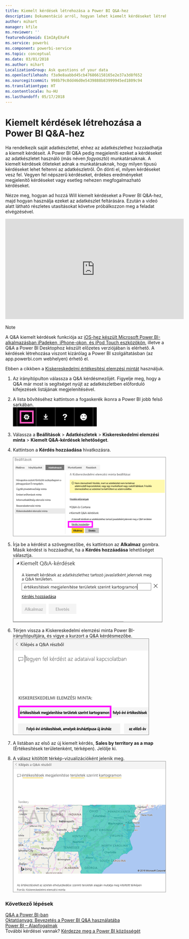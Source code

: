 ```yaml
---
title: Kiemelt kérdések létrehozása a Power BI Q&A-hez
description: Dokumentáció arról, hogyan lehet kiemelt kérdéseket létrehozni a Power BI Q&A-hez
author: mihart
manager: kfile
ms.reviewer: ''
featuredvideoid: E1mIAyEXuF4
ms.service: powerbi
ms.component: powerbi-service
ms.topic: conceptual
ms.date: 03/01/2018
ms.author: mihart
LocalizationGroup: Ask questions of your data
ms.openlocfilehash: f3a9e8aabbd45cb476866158165e2e37a3d8f652
ms.sourcegitcommit: 998b79c0dd46d0e5439888b83999945ed1809c94
ms.translationtype: HT
ms.contentlocale: hu-HU
ms.lasthandoff: 05/17/2018
---
```

# <a name="create-featured-questions-for-power-bi-qa"></a>Kiemelt kérdések létrehozása a Power BI Q&A-hez
Ha rendelkezik saját adatkészlettel, ehhez az adatkészlethez hozzáadhatja a kiemelt kérdéseit.  A Power BI Q&A pedig megjeleníti ezeket a kérdéseket az adatkészletet használó (más néven *fogyasztó*) munkatársaknak.  A kiemelt kérdések ötleteket adnak a munkatársaknak, hogy milyen típusú kérdéseket lehet feltenni az adatkészletről. Ön dönti el, milyen kérdéseket vesz fel. Vegyen fel népszerű kérdéseket, érdekes eredményeket megjelenítő kérdéseket vagy esetleg nehezen megfogalmazható kérdéseket.

Nézze meg, hogyan ad hozzá Will kiemelt kérdéseket a Power BI Q&A-hez, majd hogyan használja ezeket az adatkészlet feltárására. Ezután a videó alatt látható részletes utasításokat követve próbálkozzon meg a feladat elvégzésével.

<iframe width="560" height="315" src="https://www.youtube.com/embed/E1mIAyEXuF4" frameborder="0" allowfullscreen></iframe>

> [!NOTE]
> A Q&A kiemelt kérdések funkciója az [iOS-hez készült Microsoft Power BI-alkalmazásban iPadeken, iPhone-okon, és iPod Touch eszközökön](mobile-apps-ios-qna.md), illetve a Q&A a Power BI Desktophoz készült előzetes verziójában is elérhető. A kérdések létrehozása viszont kizárólag a Power BI szolgáltatásban (az app.powerbi.com webhelyen) érhető el.
> 

Ebben a cikkben a [Kiskereskedelmi értékesítési elemzési mintát](sample-datasets.md) használjuk.

1. Az irányítópulton válassza a Q&A kérdésmezőjét.   Figyelje meg, hogy a Q&A már most is segítséget nyújt az adatkészletben előforduló kifejezések listájának megjelenítésével.
2. A lista bővítéséhez kattintson a fogaskerék ikonra a Power BI jobb felső sarkában.  
   ![fogaskerék ikon](media/service-q-and-a-create-featured-questions/pbi_gearicon2.jpg)
3. Válassza a **Beállítások** &gt; **Adatkészletek** &gt; **Kiskereskedelmi elemzési minta** &gt; **Kiemelt Q&A-kérdések lehetőséget**.  
4. Kattintson a **Kérdés hozzáadása** hivatkozásra.
   
   ![Beállítások menü](media/service-q-and-a-create-featured-questions/power-bi-settings.png)
5. Írja be a kérdést a szövegmezőbe, és kattintson az **Alkalmaz** gombra.   Másik kérdést is hozzáadhat, ha a **Kérdés hozzáadása** lehetőséget választja.  
   ![Kiemelt Q&A-kérdések panel](media/service-q-and-a-create-featured-questions/power-bi-type-featured-question.png)
6. Térjen vissza a Kiskereskedelmi elemzési minta Power BI-irányítópultjára, és vigye a kurzort a Q&A kérdésmezőbe.   
   ![Q&A kérdésmező](media/service-q-and-a-create-featured-questions/power-bi-featured-q.png)
7. A listában az első az új kiemelt kérdés, **Sales by territory as a map** (Értékesítések területenként, térképen). Jelölje ki.  
8. A válasz kitöltött térkép-vizualizációként jelenik meg.  
   ![térkép vizualizáció](media/service-q-and-a-create-featured-questions/power-bi-filled-map.png)

### <a name="next-steps"></a>Következő lépések
[Q&A a Power BI-ban](power-bi-q-and-a.md)  
[Oktatóanyag: Bevezetés a Power BI Q&A használatába](power-bi-visualization-introduction-to-q-and-a.md)  
[Power BI – Alapfogalmak](service-basic-concepts.md)  
További kérdései vannak? [Kérdezze meg a Power BI közösségét](http://community.powerbi.com/)

